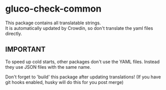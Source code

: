 # gluco-check-common

This package contains all translatable strings.  
It is automatically updated by Crowdin, so don't translate the yaml files directly.

## IMPORTANT
To speed up cold starts, other packages don't use the YAML files.
Instead they use JSON files with the same name.

Don't forget to 'build' this package after updating translations!
(If you have git hooks enabled, husky will do this for you post merge)
